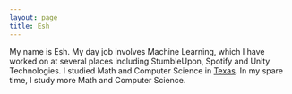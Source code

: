 ```yaml
---
layout: page
title: Esh
---
```

My name is Esh. My day job involves Machine Learning, which I have worked on at several places including StumbleUpon, Spotify and Unity Technologies. I studied Math and Computer Science in [Texas][ut]. In my spare time, I study more Math and Computer Science.

[ut]: http://www.flickr.com/photos/eshvk/
[flickr]: http://www.flickr.com/photos/eshvk/
[linkedin]: http://www.linkedin.com/in/eshvk
[twitter]: https://twitter.com/eshvk